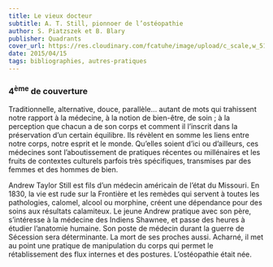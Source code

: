 ```yaml
---
title: Le vieux docteur
subtitle: A. T. Still, pionnoer de l’ostéopathie
author: S. Piatzszek et B. Blary
publisher: Quadrants
cover_url: https://res.cloudinary.com/fcatuhe/image/upload/c_scale,w_512/v1711899163/raphaele-rodellar.fr/bibliotheque/9782302081796.jpg
date: 2015/04/15
tags: bibliographies, autres-pratiques
---
```


### 4<sup>ème</sup> de couverture

Traditionnelle, alternative, douce, parallèle… autant de mots qui trahissent notre rapport à la médecine, à la notion de bien-être, de soin ; à la perception que chacun a de son corps et comment il l’inscrit dans la préservation d’un certain équilibre. Ils révèlent en somme les liens entre notre corps, notre esprit et le monde. Qu’elles soient d’ici ou d’ailleurs, ces médecines sont l’aboutissement de pratiques récentes ou millénaires et les fruits de contextes culturels parfois très spécifiques, transmises par des femmes et des hommes de bien.

Andrew Taylor Still est fils d’un médecin américain de l’état du Missouri. En 1830, la vie est rude sur la Frontière et les remèdes qui servent à toutes les pathologies, calomel, alcool ou morphine, créent une dépendance pour des soins aux résultats calamiteux. Le jeune Andrew pratique avec son père, s’intéresse à la médecine des Indiens Shawnee, et passe des heures à étudier l’anatomie humaine. Son poste de médecin durant la guerre de Sécession sera déterminante. La mort de ses proches aussi. Acharné, il met au point une pratique de manipulation du corps qui permet le rétablissement des flux internes et des postures. L’ostéopathie était née.
